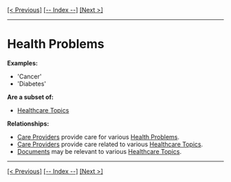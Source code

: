 [[< Previous]](health_problems.md) [[-- Index --]](entity_class_index.md) [[Next >]](documents.md)
___
# Health Problems

**Examples:**
  * 'Cancer'  
  * 'Diabetes'  

**Are a subset of:**
  * [Healthcare Topics](healthcare_topics.md)  

**Relationships:**
  * [Care Providers](care_providers.md) provide care for various [Health Problems](health_problems.md).
  * [Care Providers](care_providers.md) provide care related to various [Healthcare Topics](healthcare_topics.md).
  * [Documents](documents.md) may be relevant to various [Healthcare Topics](healthcare_topics.md).

___
[[< Previous]](health_problems.md) [[-- Index --]](entity_class_index.md) [[Next >]](documents.md)
